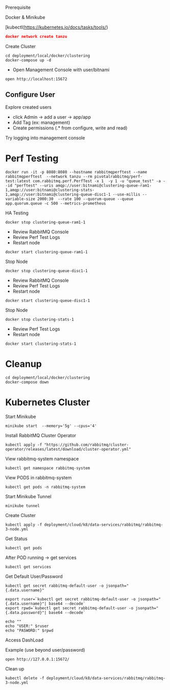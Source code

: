 Prerequisite

Docker & Minikube

[kubectl(https://kubernetes.io/docs/tasks/tools/)

```json
docker network create tanzu
```

Create Cluster

```shell
cd deployment/local/docker/clustering
docker-compose up -d 
```

- Open Management Console with user/bitnami

```shell
open http://localhost:15672
```


## Configure User

Explore created users

- click Admin -> add a user -> app/app 
- Add Tag (ex: management)
- Create permissions (.* from configure, write and read)

Try logging into management console



# Perf Testing

```shell
docker run -it -p 8080:8080 --hostname rabbitmqperftest --name rabbitmqperftest  --network tanzu --rm pivotalrabbitmq/perf-test:latest com.rabbitmq.perf.PerfTest -x 1  -y 1 -u "queue_test" -a --id "perftest" --uris amqp://user:bitnami@clustering-queue-ram1-1,amqp://user:bitnami@clustering-stats-1,amqp://user:bitnami@clustering-queue-disc1-1 --use-millis --variable-size 2000:30  --rate 100 --quorum-queue --queue app.quorum.queue -c 500 --metrics-prometheus
```


HA Testing

```shell
docker stop clustering-queue-ram1-1
```

- Review RabbitMQ Console
- Review Perf Test Logs
- Restart node

```shell
docker start clustering-queue-ram1-1
```

Stop Node

```shell
docker stop clustering-queue-disc1-1
```

- Review RabbitMQ Console
- Review Perf Test Logs
- Restart node

```shell
docker start clustering-queue-disc1-1
```

Stop Node

```shell
docker stop clustering-stats-1
```

- Review Perf Test Logs
- Restart node


```shell
docker start clustering-stats-1
```


# Cleanup

```shell
cd deployment/local/docker/clustering
docker-compose down
```


# Kubernetes Cluster

Start Minikube

```shell
minikube start  --memory='5g' --cpus='4'
```

Install RabbitMQ Cluster Operator

```shell
kubectl apply -f "https://github.com/rabbitmq/cluster-operator/releases/latest/download/cluster-operator.yml"
```

View rabbitmq-system namespace 

```shell
kubectl get namespace rabbitmq-system
```


View PODS in rabbitmq-system

```shell
kubectl get pods -n rabbitmq-system
```

Start Minikube Tunnel

```shell
minikube tunnel
```

Create Cluster

```shell
kubectl apply -f deployment/cloud/k8/data-services/rabbitmq/rabbitmq-3-node.yml
```

Get Status

```shell
kubectl get pods
```

After POD running -> get services

```shell
kubectl get services
```

Get Default User/Password

```shell
kubectl get secret rabbitmq-default-user -o jsonpath="{.data.username}"

export ruser=`kubectl get secret rabbitmq-default-user -o jsonpath="{.data.username}"| base64 --decode`
export rpwd=`kubectl get secret rabbitmq-default-user -o jsonpath="{.data.password}"| base64 --decode`

echo ""
echo "USER:" $ruser
echo "PASWORD:" $rpwd
```


Access DashLoad

Example (use beyond user/password)

```shell
open http://127.0.0.1:15672/
```


Clean up


```shell
kubectl delete -f deployment/cloud/k8/data-services/rabbitmq/rabbitmq-3-node.yml
```
